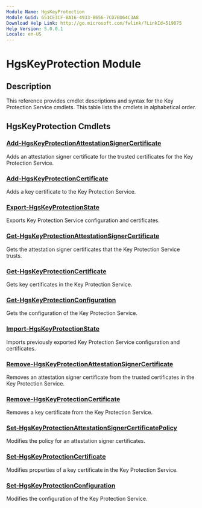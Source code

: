 ```yaml
---
Module Name: HgsKeyProtection
Module Guid: 651CE3CF-BA16-4933-B656-7CD7BD64C3A8
Download Help Link: http://go.microsoft.com/fwlink/?LinkId=519075
Help Version: 5.0.0.1
Locale: en-US
---
```


# HgsKeyProtection Module
## Description
This reference provides cmdlet descriptions and syntax for the Key Protection Service cmdlets. This table lists the cmdlets in alphabetical order.

## HgsKeyProtection Cmdlets
### [Add-HgsKeyProtectionAttestationSignerCertificate](Add-HgsKeyProtectionAttestationSignerCertificate.md)
Adds an attestation signer certificate for the trusted certificates for the Key Protection Service.

### [Add-HgsKeyProtectionCertificate](Add-HgsKeyProtectionCertificate.md)
Adds a key certificate to the Key Protection Service.

### [Export-HgsKeyProtectionState](Export-HgsKeyProtectionState.md)
Exports Key Protection Service configuration and certificates.

### [Get-HgsKeyProtectionAttestationSignerCertificate](Get-HgsKeyProtectionAttestationSignerCertificate.md)
Gets the attestation signer certificates that the Key Protection Service trusts.

### [Get-HgsKeyProtectionCertificate](Get-HgsKeyProtectionCertificate.md)
Gets key certificates in the Key Protection Service.

### [Get-HgsKeyProtectionConfiguration](Get-HgsKeyProtectionConfiguration.md)
Gets the configuration of the Key Protection Service.

### [Import-HgsKeyProtectionState](Import-HgsKeyProtectionState.md)
Imports previously exported Key Protection Service configuration and certificates.

### [Remove-HgsKeyProtectionAttestationSignerCertificate](Remove-HgsKeyProtectionAttestationSignerCertificate.md)
Removes an attestation signer certificate from the trusted certificates in the Key Protection Service.

### [Remove-HgsKeyProtectionCertificate](Remove-HgsKeyProtectionCertificate.md)
Removes a key certificate from the Key Protection Service.

### [Set-HgsKeyProtectionAttestationSignerCertificatePolicy](Set-HgsKeyProtectionAttestationSignerCertificatePolicy.md)
Modifies the policy for an attestation signer certificates.

### [Set-HgsKeyProtectionCertificate](Set-HgsKeyProtectionCertificate.md)
Modifies properties of a key certificate in the Key Protection Service.

### [Set-HgsKeyProtectionConfiguration](Set-HgsKeyProtectionConfiguration.md)
Modifies the configuration of the Key Protection Service.

